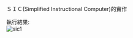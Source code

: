 ＳＩＣ(Simplified Instructional Computer)的實作  

執行結果:  
![sic1](https://github.com/ChingShan1/SIC/assets/34879924/2e4c01ec-2b66-4a4f-a517-da10c746fe27)  
